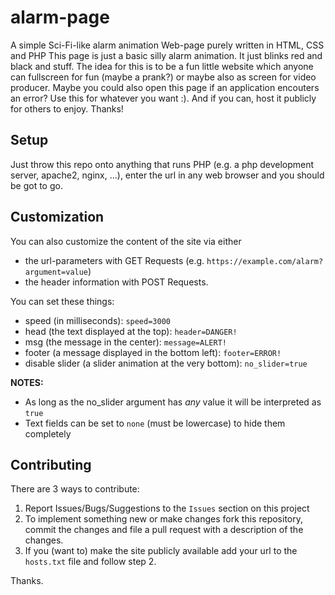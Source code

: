 # alarm-page
A simple Sci-Fi-like alarm animation Web-page purely written in HTML, CSS and PHP
This page is just a basic silly alarm animation. It just blinks red and black and stuff.
The idea for this is to be a fun little website which anyone can fullscreen for fun (maybe a prank?)
or maybe also as screen for video producer. Maybe you could also open this page if an application encouters
an error? Use this for whatever you want :). And if you can, host it publicly for others to enjoy. Thanks!

## Setup
Just throw this repo onto anything that runs PHP (e.g. a php development server, apache2, nginx, ...),
enter the url in any web browser and you should be got to go.

## Customization
You can also customize the content of the site via either
+ the url-parameters with GET Requests (e.g. `https://example.com/alarm?argument=value`)
+ the header information with POST Requests.

You can set these things:
+ speed (in milliseconds): `speed=3000`
+ head (the text displayed at the top): `header=DANGER!`
+ msg (the message in the center): `message=ALERT!`
+ footer (a message displayed in the bottom left): `footer=ERROR!`
+ disable slider (a slider animation at the very bottom): `no_slider=true`

**NOTES:**
+ As long as the no_slider argument has *any* value it will be interpreted as `true`
+ Text fields can be set to `none` (must be lowercase) to hide them completely

## Contributing
There are 3 ways to contribute:
1. Report Issues/Bugs/Suggestions to the `Issues` section on this project
2. To implement something new or make changes fork this repository, commit the changes and file a pull request with a description of the changes.
3. If you (want to) make the site publicly available add your url to the `hosts.txt` file and follow step 2.

Thanks.

